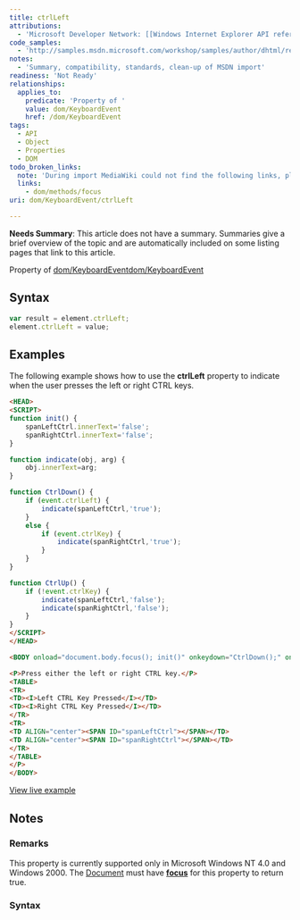 ```yaml
---
title: ctrlLeft
attributions:
  - 'Microsoft Developer Network: [[Windows Internet Explorer API reference](http://msdn.microsoft.com/en-us/library/ie/hh828809%28v=vs.85%29.aspx) Article]'
code_samples:
  - 'http://samples.msdn.microsoft.com/workshop/samples/author/dhtml/refs/starLeft.htm'
notes:
  - 'Summary, compatibility, standards, clean-up of MSDN import'
readiness: 'Not Ready'
relationships:
  applies_to:
    predicate: 'Property of '
    value: dom/KeyboardEvent
    href: /dom/KeyboardEvent
tags:
  - API
  - Object
  - Properties
  - DOM
todo_broken_links:
  note: 'During import MediaWiki could not find the following links, please fix and adjust this list.'
  links:
    - dom/methods/focus
uri: dom/KeyboardEvent/ctrlLeft

---
```

**Needs Summary**: This article does not have a summary. Summaries give a brief overview of the topic and are automatically included on some listing pages that link to this article.

Property of [dom/KeyboardEvent](/dom/KeyboardEvent)[dom/KeyboardEvent](/dom/KeyboardEvent)

## Syntax

``` js
var result = element.ctrlLeft;
element.ctrlLeft = value;
```

## Examples

The following example shows how to use the **ctrlLeft** property to indicate when the user presses the left or right CTRL keys.

``` html
<HEAD>
<SCRIPT>
function init() {
    spanLeftCtrl.innerText='false';
    spanRightCtrl.innerText='false';
}

function indicate(obj, arg) {
    obj.innerText=arg;
}

function CtrlDown() {
    if (event.ctrlLeft) {
        indicate(spanLeftCtrl,'true');
    }
    else {
        if (event.ctrlKey) {
            indicate(spanRightCtrl,'true');
        }
    }
}

function CtrlUp() {
    if (!event.ctrlKey) {
        indicate(spanLeftCtrl,'false');
        indicate(spanRightCtrl,'false');
    }
}
</SCRIPT>
</HEAD>

<BODY onload="document.body.focus(); init()" onkeydown="CtrlDown();" onkeyup="CtrlUp();">

<P>Press either the left or right CTRL key.</P>
<TABLE>
<TR>
<TD><I>Left CTRL Key Pressed</I></TD>
<TD><I>Right CTRL Key Pressed</I></TD>
</TR>
<TR>
<TD ALIGN="center"><SPAN ID="spanLeftCtrl"></SPAN></TD>
<TD ALIGN="center"><SPAN ID="spanRightCtrl"></SPAN></TD>
</TR>
</TABLE>
</P>
</BODY>
```

[View live example](http://samples.msdn.microsoft.com/workshop/samples/author/dhtml/refs/starLeft.htm)

## Notes

### Remarks

This property is currently supported only in Microsoft Windows NT 4.0 and Windows 2000. The [Document](/dom/Document) must have [**focus**](/w/index.php?title=dom/methods/focus&action=edit&redlink=1) for this property to return true.

### Syntax
